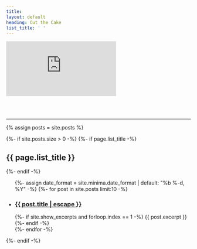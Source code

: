 ```yaml
---
title:
layout: default
heading: Cut the Cake
list_title: ' '
---
```



<div class="demo-container">
  <iframe src="https://lens.cut.social/#/mad2020a/en" frameborder="0" allowfullscreen=""></iframe>
</div>

<br /><br />
<hr class="divider" />


  {% assign posts = site.posts %}

  {%- if site.posts.size > 0 -%}
    {%- if page.list_title -%}
      <h2 class="post-list-heading">{{ page.list_title }}</h2>
    {%- endif -%}
    <ul class="post-list">
      {%- assign date_format = site.minima.date_format | default: "%b %-d, %Y" -%}
      {%- for post in site.posts limit:10 -%}
        <li>
          <h3>
            <a class="post-link" href="{{ post.url | relative_url }}">
              {{ post.title | escape }}
            </a>
          </h3>
          {%- if site.show_excerpts and forloop.index == 1 -%}
            {{ post.excerpt }}
          {%- endif -%}
        </li>
      {%- endfor -%}
    </ul>

  {%- endif -%}
